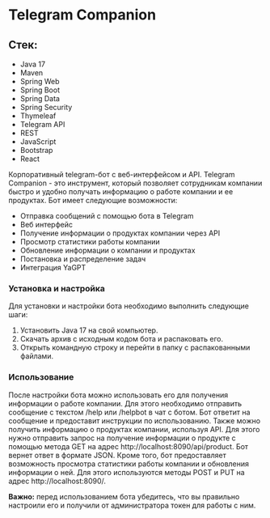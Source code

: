 # Telegram Companion

## Стек:

* Java 17
* Maven
* Spring Web
* Spring Boot
* Spring Data
* Spring Security
* Thymeleaf
* Telegram API
* REST
* JavaScript
* Bootstrap
* React

Корпоративный telegram-бот с веб-интерфейсом и API. Telegram Companion - это инструмент,
который позволяет сотрудникам компании быстро и удобно получать информацию
о работе компании и ее продуктах. Бот имеет следующие возможности:

* Отправка сообщений с помощью бота в Telegram 
* Веб интерфейс
* Получение информации о продуктах компании через API
* Просмотр статистики работы компании
* Обновление информации о компании и продуктах
* Постановка и распределение задач
* Интеграция YaGPT

### Установка и настройка
Для установки и настройки бота необходимо выполнить следующие шаги:
1. Установить Java 17 на свой компьютер.
2. Скачать архив с исходным кодом бота и распаковать его.
3. Открыть командную строку и перейти в папку с распакованными файлами.


### Использование
После настройки бота можно использовать его для получения информации о работе компании. 
Для этого необходимо отправить сообщение с текстом /help или /helpbot в чат с ботом.
Бот ответит на сообщение и предоставит инструкции по использованию.
Также можно получить информацию о продуктах компании, используя API.
Для этого нужно отправить запрос на получение информации о продукте с помощью метода GET
на адрес http://localhost:8090/api/product.
Бот вернет ответ в формате JSON.
Кроме того, бот предоставляет возможность просмотра статистики работы компании
и обновления информации о ней.
Для этого используются методы POST и PUT на адрес http://localhost:8090/.

**Важно:** перед использованием бота убедитесь,
что вы правильно настроили его и получили от администратора токен для работы с ним.
